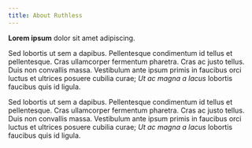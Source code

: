 ```yaml
---
title: About Ruthless
---
```


**Lorem ipsum** dolor sit amet adipiscing.

Sed lobortis ut sem a dapibus. Pellentesque condimentum id tellus et pellentesque. Cras ullamcorper fermentum pharetra. Cras ac justo tellus. Duis non convallis massa. Vestibulum ante ipsum primis in faucibus orci luctus et ultrices posuere cubilia curae; *Ut ac magna a lacus* lobortis faucibus quis id ligula.

Sed lobortis ut sem a dapibus. Pellentesque condimentum id tellus et pellentesque. Cras ullamcorper fermentum pharetra. Cras ac justo tellus. Duis non convallis massa. Vestibulum ante ipsum primis in faucibus orci luctus et ultrices posuere cubilia curae; *Ut ac magna a lacus* lobortis faucibus quis id ligula.
